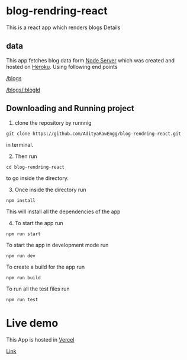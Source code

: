 # blog-rendring-react

This is a react app which renders blogs Details

## data

This app fetches blog data form [Node Server](https://blogs-json.herokuapp.com) which was created and hosted on [Heroku](www.heroku.com).
Using following end points

[/blogs](https://blogs-json.herokuapp.com/blogs/)

[/blogs/:blogId](https://blogs-json.herokuapp.com/blogs/:blogId)

## Downloading and Running project

1. clone the repository by runnnig

```
git clone https://github.com/AdityaRawEngg/blog-rendring-react.git
```

in terminal.

2. Then run

```
cd blog-rendring-react
```

to go inside the directory.

3. Once inside the directory run

```
npm install
```

This will install all the dependencies of the app

4. To start the app run

```
npm run start
```

To start the app in development mode run

```
npm run dev
```

To create a build for the app run

```
npm run build
```

To run all the test files run

```
npm run test
```

# Live demo

This App is hosted in [Vercel](https://vercel.com)

[Link](https://blog-rendring-react.vercel.app/)
